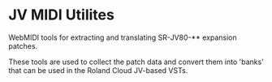 JV MIDI Utilites
=======================

WebMIDI tools for extracting and translating SR-JV80-** expansion patches.

These tools are used to collect the patch data and convert them into 'banks' that can be used in the Roland Cloud JV-based VSTs.
